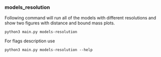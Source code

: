### models_resolution

Following command will run all of the models with different resolutions and show two figures with distance and bound mass plots.

```shell
python3 main.py models-resolution
```

For flags description use 

```shell
python3 main.py models-resolution --help
```
